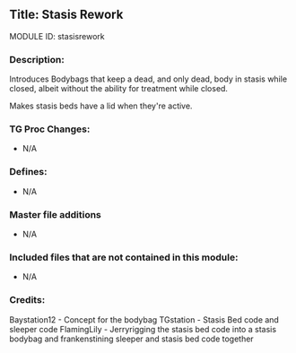 ## Title: Stasis Rework

MODULE ID: stasisrework

### Description:

Introduces Bodybags that keep a dead, and only dead, body in stasis while closed, albeit without the ability for treatment while closed.

Makes stasis beds have a lid when they're active.

### TG Proc Changes:

 - N/A

### Defines:

 - N/A

### Master file additions

- N/A

### Included files that are not contained in this module:

- N/A

### Credits:
Baystation12 - Concept for the bodybag
TGstation - Stasis Bed code and sleeper code
FlamingLily - Jerryrigging the stasis bed code into a stasis bodybag and frankenstining sleeper and stasis bed code together
